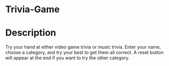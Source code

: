 # Trivia-Game

# Description

Try your hand at either video game trivia or music trivia.  Enter your name, choose a category, and try your best to get them all correct.  A reset button will appear at the end if you want to try the other category.
